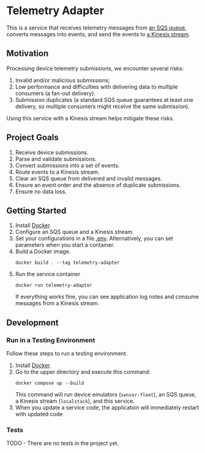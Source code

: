 # Telemetry Adapter
This is a service that receives telemetry messages from [an SQS queue](https://docs.aws.amazon.com/sqs/), 
converts messages into events, and send the events to [a Kinesis stream](https://docs.aws.amazon.com/kinesis/).

## Motivation
Processing device telemetry submissions, we encounter several risks:
1. Invalid and/or malicious submissions;
2. Low performance and difficulties with delivering data to multiple consumers 
(a fan-out delivery).
3. Submission duplicates (a standard SQS queue guarantees at least one delivery, 
so multiple consumers might receive the same submission).

Using this service with a Kinesis stream helps mitigate these risks.

## Project Goals
1. Receive device submissions.
2. Parse and validate submissions.
3. Convert submissions into a set of events.
4. Route events to a Kinesis stream.
5. Clear an SQS queue from delivered and invalid messages. 
6. Ensure an event order and the absence of duplicate submissions.
7. Ensure no data loss.

## Getting Started
1. Install [Docker](https://docs.docker.com/get-docker/).
2. Configure an SQS queue and a Kinesis stream.
3. Set your configurations in a file [.env](.env). 
Alternatively, you can set parameters when you start a container.
4. Build a Docker image.
   ```shell
   docker build . --tag telemetry-adapter
   ```
5. Run the service container
   ```shell
   docker run telemetry-adapter
   ```
   If everything works fine, you can see application log notes and 
   consume messages from a Kinesis stream.

## Development
### Run in a Testing Environment
Follow these steps to run a testing environment.
1. Install [Docker](https://docs.docker.com/get-docker/).
2. Go to the upper directory and execute this command:
    ```shell
    docker compose up --build
    ```
   This command will run device emulators (`sensor-fleet`), an SQS queue,
   a Kinesis stream (`localstack`), and this service.
3. When you update a service code, the application will immediately restart with
updated code

### Tests
TODO - There are no tests in the project yet.